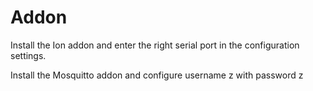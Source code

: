 # Addon

Install the Ion addon and enter the right serial port in the configuration settings.

Install the Mosquitto addon and configure username z with password z
